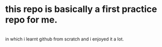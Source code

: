 # this repo is basically a first practice repo for me.
<br>
in which i learnt github from scratch and i enjoyed it a lot.